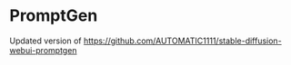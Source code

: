 # PromptGen

Updated version of <https://github.com/AUTOMATIC1111/stable-diffusion-webui-promptgen>
